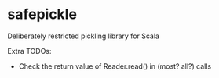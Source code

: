 # safepickle
Deliberately restricted pickling library for Scala

Extra TODOs:
- Check the return value of Reader.read() in (most? all?) calls
